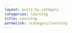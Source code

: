 ```yaml
---
layout: posts_by_category
categories: learning 
title: Learning 
permalink: /category/learning
---
```

